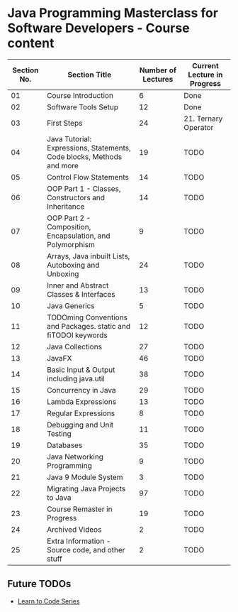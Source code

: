 # Java Programming Masterclass for Software Developers - Course content

| Section No. | Section Title                                                         | Number of Lectures | Current Lecture in Progress |
| ----------- | --------------------------------------------------------------------- | ------------------ | --------------------------- |
| 01          | Course Introduction                                                   | 6                  | Done                        |
| 02          | Software Tools Setup                                                  | 12                 | Done                        |
| 03          | First Steps                                                           | 24                 | 21. Ternary Operator        |
| 04          | Java Tutorial: Expressions, Statements, Code blocks, Methods and more | 19                 | TODO                        |
| 05          | Control Flow Statements                                               | 14                 | TODO                        |
| 06          | OOP Part 1 - Classes, Constructors and Inheritance                    | 14                 | TODO                        |
| 07          | OOP Part 2 - Composition, Encapsulation, and Polymorphism             | 9                  | TODO                        |
| 08          | Arrays, Java inbuilt Lists, Autoboxing and Unboxing                   | 24                 | TODO                        |
| 09          | Inner and Abstract Classes & Interfaces                               | 13                 | TODO                        |
| 10          | Java Generics                                                         | 5                  | TODO                        |
| 11          | TODOming Conventions and Packages. static and fiTODOl keywords        | 12                 | TODO                        |
| 12          | Java Collections                                                      | 27                 | TODO                        |
| 13          | JavaFX                                                                | 46                 | TODO                        |
| 14          | Basic Input & Output including java.util                              | 38                 | TODO                        |
| 15          | Concurrency in Java                                                   | 29                 | TODO                        |
| 16          | Lambda Expressions                                                    | 13                 | TODO                        |
| 17          | Regular Expressions                                                   | 8                  | TODO                        |
| 18          | Debugging and Unit Testing                                            | 11                 | TODO                        |
| 19          | Databases                                                             | 35                 | TODO                        |
| 20          | Java Networking Programming                                           | 9                  | TODO                        |
| 21          | Java 9 Module System                                                  | 3                  | TODO                        |
| 22          | Migrating Java Projects to Java                                       | 97                 | TODO                        |
| 23          | Course Remaster in Progress                                           | 19                 | TODO                        |
| 24          | Archived Videos                                                       | 2                  | TODO                        |
| 25          | Extra Information - Source code, and other stuff                      | 2                  | TODO                        |

## Future TODOs

- [Learn to Code Series](https://www.youtube.com/playlist?list=PLXtTjtWmQhg0N08o_oSaAantmQAu-1Xad)
